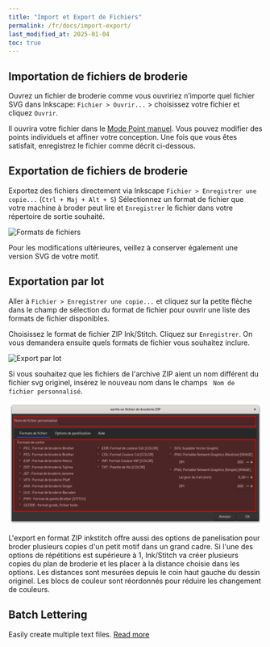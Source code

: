```yaml
---
title: "Import et Export de Fichiers"
permalink: /fr/docs/import-export/
last_modified_at: 2025-01-04
toc: true
---
```

## Importation de fichiers de broderie

Ouvrez un fichier de broderie comme vous ouvririez n’importe quel fichier SVG dans Inkscape: `Fichier > Ouvrir...` > choisissez votre fichier et cliquez `Ouvrir`.

Il ouvrira votre fichier dans le [Mode Point manuel](/fr/docs/stitches/manual-stitch/). Vous pouvez modifier des points individuels et affiner votre conception. Une fois que vous êtes satisfait, enregistrez le fichier comme décrit ci-dessous.

## Exportation de fichiers de broderie

Exportez des fichiers directement via Inkscape `Fichier > Enregistrer une copie...` (`Ctrl + Maj + Alt + S`) 
Sélectionnez un format de fichier que votre machine à broder peut lire et `Enregistrer` le fichier dans votre répertoire de sortie souhaité.

![Formats de fichiers](/assets/images/docs/en/export-selection-field.jpg)

Pour les modifications ultérieures, veillez à conserver également une version SVG de votre motif.

## Exportation par lot

Aller à `Fichier > Enregistrer une copie...` et cliquez sur la petite flèche dans le champ de sélection du format de fichier pour ouvrir une liste des formats de fichier disponibles.

Choisissez le format de fichier ZIP Ink/Stitch. Cliquez sur `Enregistrer`. On vous demandera ensuite quels formats de fichier vous souhaitez inclure.

![Export par lot](/assets/images/docs/en/export-batch.jpg)

Si vous souhaitez que les fichiers de l'archive ZIP aient un nom différent du fichier svg originel, insérez le nouveau nom dans le champs ` Nom de fichier personnalisé`.

![Options d'export par lot](/assets/images/docs/fr/zip-export1.png)

L'export en format ZIP inkstitch offre aussi des options de panelisation pour broder plusieurs copies d'un petit motif dans un grand cadre.   Si l'une des options de  répétitions est supérieure à 1, Ink/Stitch va créer  plusieurs copies du plan de broderie et les placer à la distance  choisie dans les options. Les distances sont mesurées depuis le coin haut gauche du dessin originel. Les blocs de couleur sont réordonnés pour réduire les changement de couleurs.

## Batch Lettering

Easily create multiple text files. [Read more](/docs/lettering/#batch-lettering)
